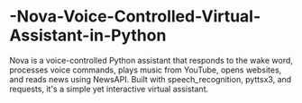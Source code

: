 # -Nova-Voice-Controlled-Virtual-Assistant-in-Python
Nova is a voice-controlled Python assistant that responds to the wake word, processes voice commands, plays music from YouTube, opens websites, and reads news using NewsAPI. Built with speech_recognition, pyttsx3, and requests, it's a simple yet interactive virtual assistant.
